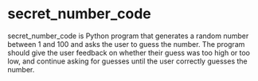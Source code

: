 # secret_number_code
secret_number_code is Python program that generates a random number between 1 and 100 and asks the user to guess the number. The program should give the user feedback on whether their guess was too high or too low, and continue asking for guesses until the user correctly guesses the number.
